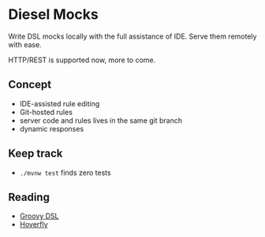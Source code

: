 # Diesel Mocks

Write DSL mocks locally with the full assistance of IDE.
Serve them remotely with ease.

HTTP/REST is supported now, more to come.

## Concept

- IDE-assisted rule editing
- Git-hosted rules
- server code and rules lives in the same git branch
- dynamic responses

## Keep track

- `./mvnw test` finds zero tests

## Reading

- [Groovy DSL](https://docs.groovy-lang.org/docs/latest/html/documentation/core-domain-specific-languages.html)
- [Hoverfly](https://specto.io/blog/2017/7/7/mocking-http-mockito-style/)
